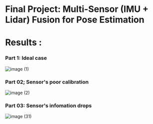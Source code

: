 
# Final Project: Multi-Sensor (IMU + Lidar) Fusion for Pose Estimation

# Results :
  ### Part 1: Ideal case
  
![image (1)](https://user-images.githubusercontent.com/64086951/90327203-1e4b8200-df89-11ea-9a64-2a153dd6aab7.png)


 ### Part 02; Sensor's poor calibration
![image (2)](https://user-images.githubusercontent.com/64086951/90327207-2acfda80-df89-11ea-9fa0-e7209865889c.png)


### Part 03: Sensor's infomation drops 
![image (31)](https://user-images.githubusercontent.com/64086951/90327209-315e5200-df89-11ea-8798-862abe042e70.png)
